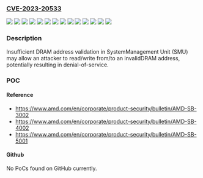### [CVE-2023-20533](https://cve.mitre.org/cgi-bin/cvename.cgi?name=CVE-2023-20533)
![](https://img.shields.io/static/v1?label=Product&message=2nd%20Gen%20AMD%20EPYC%E2%84%A2%20Processors&color=blue)
![](https://img.shields.io/static/v1?label=Product&message=3rd%20Gen%20AMD%20EPYC%E2%84%A2%20Processors&color=blue)
![](https://img.shields.io/static/v1?label=Product&message=AMD%20EPYC%E2%84%A2%20%20Embedded%207002&color=blue)
![](https://img.shields.io/static/v1?label=Product&message=AMD%20EPYC%E2%84%A2%20%20Embedded%207003&color=blue)
![](https://img.shields.io/static/v1?label=Product&message=AMD%20EPYC%E2%84%A2%20Embedded%207002&color=blue)
![](https://img.shields.io/static/v1?label=Product&message=AMD%20EPYC%E2%84%A2%20Embedded%207003&color=blue)
![](https://img.shields.io/static/v1?label=Product&message=AMD%20Ryzen%E2%84%A2%20%20Embedded%205000&color=blue)
![](https://img.shields.io/static/v1?label=Product&message=AMD%20Ryzen%E2%84%A2%205000%20Series%20Desktop%20Processors%20%E2%80%9CVermeer%E2%80%9D&color=blue)
![](https://img.shields.io/static/v1?label=Product&message=AMD%20Ryzen%E2%84%A2%20Threadripper%E2%84%A2%203000%20Series%20Processors%20%E2%80%9CCastle%20Peak%E2%80%9D%20HEDT&color=blue)
![](https://img.shields.io/static/v1?label=Product&message=AMD%20Ryzen%E2%84%A2%20Threadripper%E2%84%A2%20PRO%203000WX%20Series%20Processors%20%20%E2%80%9CChagall%E2%80%9D%20WS&color=blue)
![](https://img.shields.io/static/v1?label=Product&message=AMD%20Ryzen%E2%84%A2%20Threadripper%E2%84%A2%20PRO%20Processors%20%E2%80%9CCastle%20Peak%E2%80%9D%20WS%20SP3&color=blue)
![](https://img.shields.io/static/v1?label=Product&message=Ryzen%E2%84%A2%203000%20series%20Desktop%20Processors%20%E2%80%9CMatisse%22&color=blue)
![](https://img.shields.io/static/v1?label=Version&message=various%20&color=brightgreen)
![](https://img.shields.io/static/v1?label=Vulnerability&message=n%2Fa&color=blue)

### Description

Insufficient DRAM address validation in SystemManagement Unit (SMU) may allow an attacker to read/write from/to an invalidDRAM address, potentially resulting in denial-of-service.

### POC

#### Reference
- https://www.amd.com/en/corporate/product-security/bulletin/AMD-SB-3002
- https://www.amd.com/en/corporate/product-security/bulletin/AMD-SB-4002
- https://www.amd.com/en/corporate/product-security/bulletin/AMD-SB-5001

#### Github
No PoCs found on GitHub currently.


